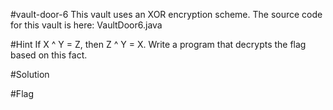 #vault-door-6
This vault uses an XOR encryption scheme. The source code for this vault is here: VaultDoor6.java

#Hint
If X ^ Y = Z, then Z ^ Y = X. Write a program that decrypts the flag based on this fact.

#Solution


#Flag